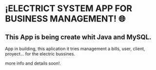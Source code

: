 # ¡ELECTRICT SYSTEM APP FOR BUSINESS MANAGEMENT! 🌐

## This App is being create whit Java and MySQL. 

App in building, this aplication it tries management a bills, user, client, proyect... for the electric bussines.

more info and details soon!.
